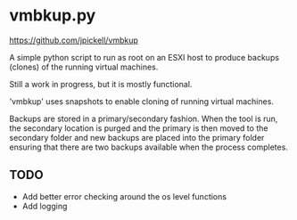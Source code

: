 # vmbkup.py #

 https://github.com/jpickell/vmbkup

 A simple python script to run as root on an ESXI host to produce backups (clones) of the running virtual machines.

Still a work in progress, but it is mostly functional.

'vmbkup' uses snapshots to enable cloning of running virtual machines.

Backups are stored in a primary/secondary fashion.  When the tool is run, the secondary location is purged and the primary is then moved to the secondary folder and new backups are placed into the primary folder ensuring that there are two backups available when the process completes.

## TODO 
- Add better error checking around the os level functions
- Add logging

